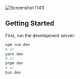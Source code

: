 ![Screenshot (141)](https://github.com/user-attachments/assets/6d5bd3c6-4b20-448a-a248-d016bf2a9203)

## Getting Started

First, run the development server:

```bash
npm run dev
# or
yarn dev
# or
pnpm dev
# or
bun dev
```

